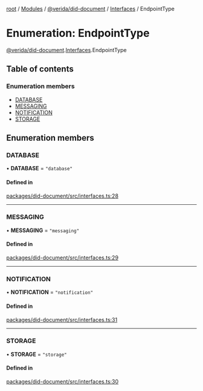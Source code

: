 [root](../README.md) / [Modules](../modules.md) / [@verida/did-document](../modules/verida_did_document.md) / [Interfaces](../modules/verida_did_document.Interfaces.md) / EndpointType

# Enumeration: EndpointType

[@verida/did-document](../modules/verida_did_document.md).[Interfaces](../modules/verida_did_document.Interfaces.md).EndpointType

## Table of contents

### Enumeration members

- [DATABASE](verida_did_document.Interfaces.EndpointType.md#database)
- [MESSAGING](verida_did_document.Interfaces.EndpointType.md#messaging)
- [NOTIFICATION](verida_did_document.Interfaces.EndpointType.md#notification)
- [STORAGE](verida_did_document.Interfaces.EndpointType.md#storage)

## Enumeration members

### DATABASE

• **DATABASE** = `"database"`

#### Defined in

[packages/did-document/src/interfaces.ts:28](https://github.com/verida/verida-js/blob/039856c/packages/did-document/src/interfaces.ts#L28)

___

### MESSAGING

• **MESSAGING** = `"messaging"`

#### Defined in

[packages/did-document/src/interfaces.ts:29](https://github.com/verida/verida-js/blob/039856c/packages/did-document/src/interfaces.ts#L29)

___

### NOTIFICATION

• **NOTIFICATION** = `"notification"`

#### Defined in

[packages/did-document/src/interfaces.ts:31](https://github.com/verida/verida-js/blob/039856c/packages/did-document/src/interfaces.ts#L31)

___

### STORAGE

• **STORAGE** = `"storage"`

#### Defined in

[packages/did-document/src/interfaces.ts:30](https://github.com/verida/verida-js/blob/039856c/packages/did-document/src/interfaces.ts#L30)
